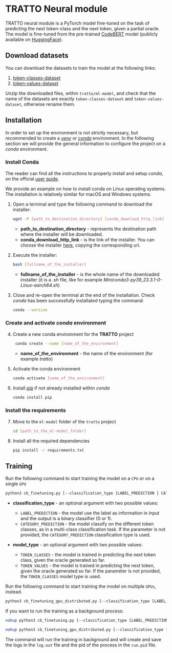 # TRATTO Neural module

TRATTO neural module is a PyTorch model fine-tuned on the task of predicting the next token-class and the next token, given a partial oracle. 
The model is fine-tuned from the pre-trained [CodeBERT](https://huggingface.co/microsoft/codebert-base) model (publicly 
available on [HuggingFace](https://huggingface.co/)).

## Download datasets

You can download the datasets to train the model at the following links:

1. [token-classes-dataset](https://uses0-my.sharepoint.com/:u:/g/personal/amarlop_us_es/EfhSQDH7I4BOouNGAeclVwABb0-PqecclECYwrEIPQ1IXg?download=1) 
2. [token-values-dataset](https://uses0-my.sharepoint.com/:u:/g/personal/amarlop_us_es/ERdhUoRSjc5FjRcTWcvkjUYBPYrOk_pAtW8iiNxc4VOleg?download=1)

Unzip the downloaded files, within `tratto/ml-model`, and check that the name of the datasets are exactly `token-classes-dataset` and `token-values-dataset`,
otherwise rename them.

## Installation

In order to set up the environment is not strictly necessary, but recommended to create a [_venv_](https://docs.python.org/3/library/venv.html) 
or [_conda_](https://docs.conda.io/en/latest/) environment. 
In the following section we will provide the general information to configure the project on a _conda_ environment.

### Install Conda

The reader can find all the instructions to properly install and setup _conda_, on the official [user guide](https://docs.conda.io/projects/conda/en/stable/user-guide/install/index.html).

We provide an example on how to install conda on Linux operating systems. The installation is relatively similar for
macOS and Windows systems.

1. Open a terminal and type the following command to download the installer:
    ```bash
    wget -P [path_to_destination_directory] [conda_download_http_link]
    ```
    * **path_to_destination_directory** - represents the destination path where the installer will be downloaded.
    * **conda_download_http_link** - is the link of the installer. You can choose the installer [here](https://docs.conda.io/en/latest/miniconda.html#linux-installers), copying the corresponding url.

2. Execute the installer:
    ```bash
    bash [fullname_of_the_installer]
    ```
   * **fullname_of_the_installer** - is the whole name of the downloaded installer (it is a _.sh_ file, like for example
     _Miniconda3-py39_23.3.1-0-Linux-aarch64.sh_)

3. Close and re-open the terminal at the end of the installation. Check _conda_ has been successfully installated typing the command:
    ```bash
    conda --version
    ```

### Create and activate _conda_ environment

4. Create a new conda environment for the **TRATTO** project
   ```bash
    conda create --name [name_of_the_environment]
    ```
   * **name_of_the_environment** - the name of the environment (for example _tratto_)

5. Activate the conda environment
    ```bash
    conda activate [name_of_the_environment]
    ```

6. Install [_pip_](https://pip.pypa.io/en/stable/) if not already installed within _conda_
    ```bash
    conda install pip
    ```

### Install the requirements
  
7. Move to the `ml-model` folder of the `tratto` project
    ```bash
    cd [path_to_the_ml-model_folder]
    ```
    
8. Install all the required dependencies
    ```bash
    pip install -r requirements.txt
    ```

## Training

Run the following command to start training the model on a `CPU` or on a single `GPU`
    
```bash
python3 cb_finetuning.py [--classification_type [LABEL_PREDICTION | CATEGORY_PREDICTION]] [--model_type [TOKEN_CLASSES | TOKEN_VALUES]]
```
* **classification_type** - an optional argument with two possible values: 
  * `LABEL_PREDICTION` - the model use the label as information in input and the output is a binary classifier (0 or 1).
  * `CATEGORY_PREDICTION` - the model classify on the different token classes, as in a multi-class classification task.
  If the parameter is not provided, the `CATEGORY_PREDICTION` classification type is used.

* **model_type** - an optional argument with two possible values:
  * `TOKEN_CLASSES` - the model is trained in predicting the next token class, given the oracle generated so far.
  * `TOKEN_VALUES` - the model is trained in predicting the next token, given the oracle generated so far.
  If the parameter is not provided, the `TOKEN_CLASSES` model type is used.

Run the following command to start training the model on multiple `GPUs`, instead.

```bash
python3 cb_finetuning_gpu_distributed.py [--classification_type [LABEL_PREDICTION | CATEGORY_PREDICTION]] [--model_type [TOKEN_CLASSES | TOKEN_VALUES]]
```

If you want to run the training as a background process:

```bash
nohup python3 cb_finetuning.py [--classification_type [LABEL_PREDICTION | CATEGORY_PREDICTION]] [--model_type [TOKEN_CLASSES | TOKEN_VALUES]] > log.out 2>&1 & echo $! > run.pid
```
```bash
nohup python3 cb_finetuning_gpu_distributed.py [--classification_type [LABEL_PREDICTION | CATEGORY_PREDICTION]] [--model_type [TOKEN_CLASSES | TOKEN_VALUES]] > log.out 2>&1 & echo $! > run.pid
```

The command will run the training in background and will create and save the logs in the `log.out` file and the pid of the process 
in the `run.pid` file.